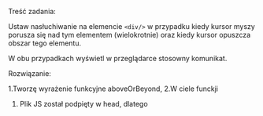 Treść zadania:

Ustaw nasłuchiwanie na elemencie `<div/>` w przypadku kiedy kursor myszy porusza się nad tym elementem (wielokrotnie) oraz kiedy kursor opuszcza obszar tego elementu.

W obu przypadkach wyświetl w przeglądarce stosowny komunikat.



Rozwiązanie:

1.Tworzę wyrażenie funkcyjne aboveOrBeyond,
2.W ciele funckji
1. Plik JS został podpięty w head, dlatego